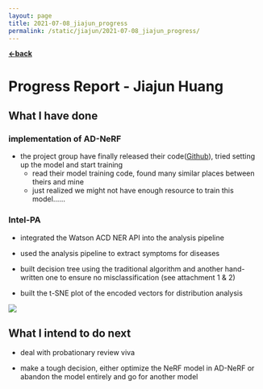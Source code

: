 ```yaml
---
layout: page
title: 2021-07-08_jiajun_progress
permalink: /static/jiajun/2021-07-08_jiajun_progress/
---
```


[**<-back**](/static/jiajun)  

# Progress Report - Jiajun Huang

## What I have done

### implementation of AD-NeRF

* the project group have finally released their code([Github](https://github.com/YudongGuo/AD-NeRF)), tried setting up the model and start training
    * read their model training code, found many similar places between theirs and mine
    * just realized we might not have enough resource to train this model......

### Intel-PA

* integrated the Watson ACD NER API into the analysis pipeline

* used the analysis pipeline to extract symptoms for diseases

* built decision tree using the traditional algorithm and another hand-written one to ensure no misclassification (see attachment 1 & 2)

* built the t-SNE plot of the encoded vectors for distribution analysis

![](./2021-07-08_jiajun_progress_attachment_3.png)


## What I intend to do next

* deal with probationary review viva

* make a tough decision, either optimize the NeRF model in AD-NeRF or abandon the model entirely and go for another model